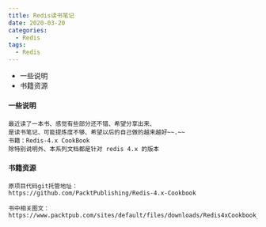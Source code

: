 ```yaml
---
title: Redis读书笔记
date: 2020-03-20
categories:
  - Redis
tags:
  - Redis
---
```


<!-- MarkdownTOC -->

- 一些说明
- 书籍资源

<!-- /MarkdownTOC -->


#### 一些说明
```
最近读了一本书、感觉有些部分还不错、希望分享出来、
是读书笔记、可能提炼度不够、希望以后的自己做的越来越好~~.~~
书籍：Redis-4.x CookBook
除特别说明外、本系列文档都是针对 redis 4.x 的版本
```

#### 书籍资源
```
原项目代码git托管地址：
https://github.com/PacktPublishing/Redis-4.x-Cookbook

书中相关图文：
https://www.packtpub.com/sites/default/files/downloads/Redis4xCookbook_ColorImages.pdf
```
